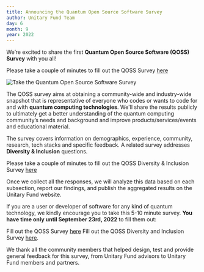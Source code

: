 ```yaml
---
title: Announcing the Quantum Open Source Software Survey
author: Unitary Fund Team
day: 6
month: 9
year: 2022
---
```


We’re excited to share the first **Quantum Open Source Software (QOSS) Survey** with you all!


Please take a couple of minutes to fill out the QOSS Survey [here](https://www.surveymonkey.com/r/qoss)


![Take the Quantum Open Source Software Survey](/images/qoss_survey.png)

The QOSS survey aims at obtaining a community-wide and industry-wide snapshot that is representative of everyone who codes or wants to code for and with **quantum computing technologies**. We'll share the results publicly to ultimately get a better understanding of the quantum computing community’s needs and background and improve products/services/events and educational material.

The survey covers information on demographics, experience, community, research, tech stacks and specific feedback. A related survey addresses **Diversity & Inclusion** questions.


Please take a couple of minutes to fill out the QOSS Diversity & Inclusion Survey [here](https://www.surveymonkey.com/r/qoss_diversity)


Once we collect all the responses, we will analyze this data based on each subsection, report our findings, and publish the aggregated results on the Unitary Fund website.

If you are a user or developer of software for any kind of quantum technology, we kindly encourage you to take this 5-10 minute survey. **You have time only until September 23rd, 2022** to fill them out:

Fill out the QOSS Survey [here](https://www.surveymonkey.com/r/qoss)
Fill out the QOSS Diversity and Inclusion Survey [here](https://www.surveymonkey.com/r/qoss_diversity).

We thank all the community members that helped design, test and provide general feedback for this survey, from Unitary Fund advisors to Unitary Fund members and partners.